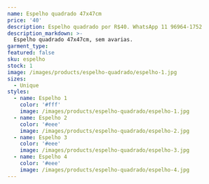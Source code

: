 ```yaml
---
name: Espelho quadrado 47x47cm
price: '40'
description: Espelho quadrado por R$40. WhatsApp 11 96964-1752
description_markdown: >-
  Espelho quadrado 47x47cm, sem avarias.
garment_type:
featured: false
sku: espelho
stock: 1
image: /images/products/espelho-quadrado/espelho-1.jpg
sizes:
  - Unique
styles:
  - name: Espelho 1
    color: '#fff'
    image: /images/products/espelho-quadrado/espelho-1.jpg
  - name: Espelho 2
    color: '#eee'
    image: /images/products/espelho-quadrado/espelho-2.jpg
  - name: Espelho 3
    color: '#eee'
    image: /images/products/espelho-quadrado/espelho-3.jpg
  - name: Espelho 4
    color: '#eee'
    image: /images/products/espelho-quadrado/espelho-4.jpg
---
```

